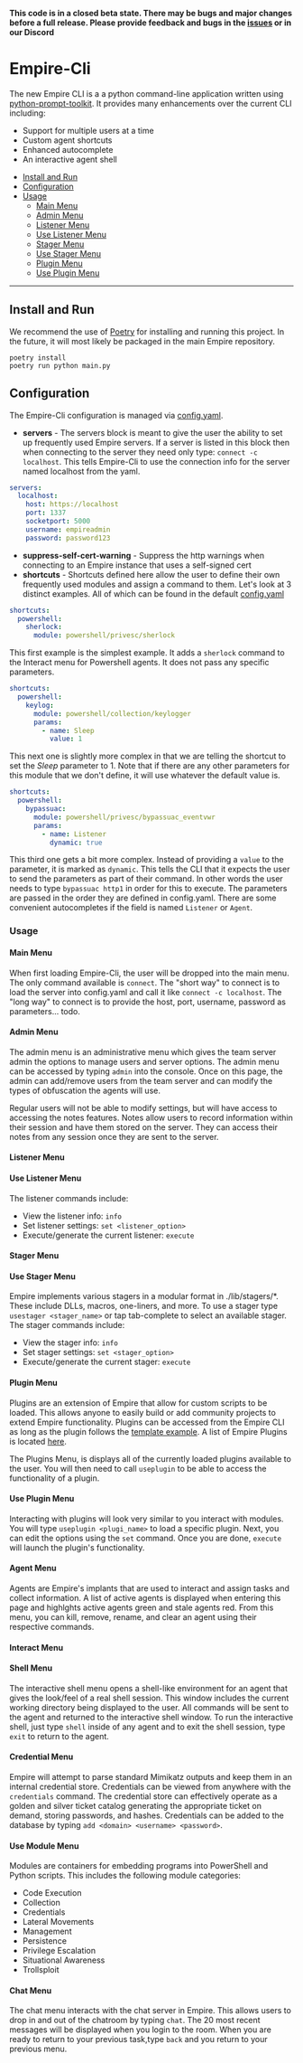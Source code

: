 **This code is in a closed beta state. There may be bugs and major changes before a full release.
Please provide feedback and bugs in the [issues](https://github.com/BC-SECURITY/Empire-Cli/issues) or in our Discord**

Empire-Cli
=============================
The new Empire CLI is a a python command-line application written using [python-prompt-toolkit](https://github.com/prompt-toolkit/python-prompt-toolkit).
It provides many enhancements over the current CLI including:
* Support for multiple users at a time
* Custom agent shortcuts
* Enhanced autocomplete
* An interactive agent shell

- [Install and Run](#install-and-run)
- [Configuration](#configuration)
- [Usage](#usage)
	- [Main Menu](#main-menu)
	- [Admin Menu](#admin-menu)
	- [Listener Menu](#listener-menu)
	- [Use Listener Menu](#use-listener-menu)
	- [Stager Menu](#stager-menu)
	- [Use Stager Menu](#use-stager-menu)
	- [Plugin Menu](#plugin-menu)
	- [Use Plugin Menu](#use-plugin-menu)

----------------------------------

##  Install and Run
We recommend the use of [Poetry](https://python-poetry.org/docs/) for installing and running this project.
In the future, it will most likely be packaged in the main Empire repository.
```shell script
poetry install
poetry run python main.py
```

## Configuration
The Empire-Cli configuration is managed via [config.yaml](./config.yaml).

- **servers** - The servers block is meant to give the user the ability to set up frequently used Empire servers.
If a server is listed in this block then when connecting to the server they need only type: `connect -c localhost`.
This tells Empire-Cli to use the connection info for the server named localhost from the yaml.
```yaml
servers:
  localhost:
    host: https://localhost
    port: 1337
    socketport: 5000
    username: empireadmin
    password: password123
```
- **suppress-self-cert-warning** - Suppress the http warnings when connecting to an Empire instance that uses a self-signed cert
- **shortcuts** - Shortcuts defined here allow the user to define their own frequently used modules and assign a command to them.
Let's look at 3 distinct examples. All of which can be found in the default [config.yaml](./config.yaml)
```yaml
shortcuts:
  powershell:
    sherlock:
      module: powershell/privesc/sherlock
```
This first example is the simplest example. It adds a `sherlock` command to the Interact menu for Powershell agents. It does not pass any specific parameters.

```yaml
shortcuts:
  powershell:
    keylog:
      module: powershell/collection/keylogger
      params:
        - name: Sleep
          value: 1
```
This next one is slightly more complex in that we are telling the shortcut to set the *Sleep* parameter to 1.
Note that if there are any other parameters for this module that we don't define, it will use whatever the default value is.

```yaml
shortcuts:
  powershell:
    bypassuac:
      module: powershell/privesc/bypassuac_eventvwr
      params:
        - name: Listener
          dynamic: true
```
This third one gets a bit more complex. Instead of providing a `value` to the parameter, it is marked as `dynamic`.
This tells the CLI that it expects the user to send the parameters as part of their command. In other words the user needs to type `bypassuac http1` in order for this to execute.
The parameters are passed in the order they are defined in config.yaml. There are some convenient autocompletes if the field is named `Listener` or `Agent`.

### Usage

#### Main Menu
When first loading Empire-Cli, the user will be dropped into the main menu. The only command available is `connect`.
The "short way" to connect is to load the server into config.yaml and call it like `connect -c localhost`.
The "long way" to connect is to provide the host, port, username, password as parameters... todo.

#### Admin Menu
The admin menu is an administrative menu which gives the team server admin the options to manage users and server options.
The admin menu can be accessed by typing `admin` into the console. Once on this page, the admin can add/remove users from
the team server and can modify the types of obfuscation the agents will use.

Regular users will not be able to modify settings, but will have access to accessing the notes features. Notes allow users
to record information within their session and have them stored on the server. They can access their notes from any session
once they are sent to the server.

#### Listener Menu

#### Use Listener Menu
The listener commands include:

- View the listener info: `info`
- Set listener settings: `set <listener_option>`
- Execute/generate the current listener: `execute`

#### Stager Menu

#### Use Stager Menu
Empire implements various stagers in a modular format in ./lib/stagers/*. These include DLLs, macros, one-liners, 
and more. To use a stager type `usestager <stager_name>` or tap tab-complete to select an available stager. The stager 
commands include:

- View the stager info: `info`
- Set stager settings: `set <stager_option>`
- Execute/generate the current stager: `execute`

#### Plugin Menu
Plugins are an extension of Empire that allow for custom scripts to be loaded. This allows anyone to easily build or 
add community projects to extend Empire functionality. Plugins can be accessed from the Empire CLI as long 
as the plugin follows the [template example](./plugins/example.py). A list of Empire Plugins is located 
[here](plugins/PLUGINS.md).

The Plugins Menu, is displays all of the currently loaded plugins available to the user. You will then need to call 
`useplugin` to be able to access the functionality of a plugin.

#### Use Plugin Menu
Interacting with plugins will look very similar to you interact with modules. You will type `useplugin <plugi_name>` 
to load a specific plugin. Next, you can edit the options using the `set` command. Once you are done, `execute` will 
launch the plugin's functionality.

#### Agent Menu
Agents are Empire's implants that are used to interact and assign tasks and collect information. A list of active agents
is displayed when entering this page and highlghts active agents green and stale agents red. From this menu, you can 
kill, remove, rename, and clear an agent using their respective commands.

#### Interact Menu

#### Shell Menu
The interactive shell menu opens a shell-like environment for an agent that gives the look/feel of a real shell session. 
This window includes the current working directory being displayed to the user. All commands will be sent to the agent 
and returned to the interactive shell window. To run the interactive shell, just type `shell` inside of any agent and 
to exit the shell session, type `exit` to return to the agent.

#### Credential Menu
Empire will attempt to parse standard Mimikatz outputs and keep them in an internal credential store. Credentials can 
be viewed from anywhere with the `credentials` command. The credential store can effectively operate as a golden and 
silver ticket catalog generating the appropriate ticket on demand, storing passwords, and hashes. Credentials can be 
added to the database by typing `add <domain> <username> <password>`.

#### Use Module Menu
Modules are containers for embedding programs into PowerShell and Python scripts. 
This includes the following module categories:
- Code Execution
- Collection
- Credentials
- Lateral Movements
- Management
- Persistence
- Privilege Escalation
- Situational Awareness
- Trollsploit

#### Chat Menu
The chat menu interacts with the chat server in Empire. This allows users to drop in and out of the chatroom by typing
`chat`. The 20 most recent messages will be displayed when you login to the room. When you are ready to return to your 
previous task,type `back` and you return to your previous menu.